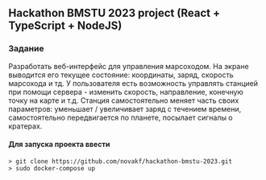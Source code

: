 ## Hackathon BMSTU 2023 project (React + TypeScript + NodeJS)
### Задание
Разработать веб-интерфейс для управления марсоходом. На экране выводится его текущее состояние: координаты, заряд, скорость марсохода и тд. 
У пользователя есть возможность управлять станцией при помощи сервера - изменить скорость, направление, конечную точку на карте и т.д.
Станция самостоятельно меняет часть своих параметров: уменьшает / увеличивает заряд с течением времени, самостоятельно передвигается по планете, посылает сигналы о кратерах. 

#### Для запуска проекта ввести
```
> git clone https://github.com/novakf/hackathon-bmstu-2023.git
> sudo docker-compose up
```
